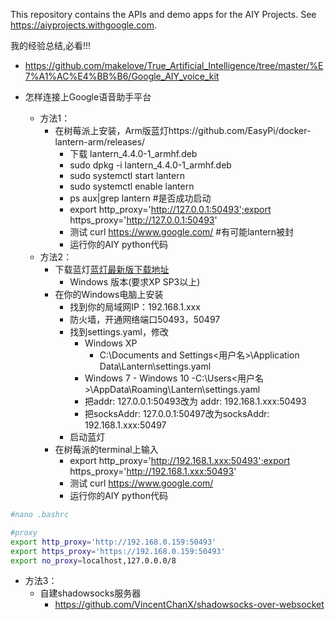 This repository contains the APIs and demo apps for the AIY Projects. See
https://aiyprojects.withgoogle.com.

我的经验总结,必看!!!
- https://github.com/makelove/True_Artificial_Intelligence/tree/master/%E7%A1%AC%E4%BB%B6/Google_AIY_voice_kit

- 怎样连接上Google语音助手平台
    - 方法1：
        - 在树莓派上安装，Arm版蓝灯https://github.com/EasyPi/docker-lantern-arm/releases/
            -  下载 lantern_4.4.0-1_armhf.deb
            - sudo dpkg -i lantern_4.4.0-1_armhf.deb
            - sudo systemctl start lantern
            - sudo systemctl enable lantern
            - ps aux|grep lantern #是否成功启动
            - export http_proxy='http://127.0.0.1:50493';export https_proxy='http://127.0.0.1:50493'
            - 测试 curl https://www.google.com/  #有可能lantern被封
            - 运行你的AIY python代码
    - 方法2：
        - 下载蓝灯[蓝灯最新版下载地址](https://github.com/getlantern/forum/issues/833) 
            - Windows 版本(要求XP SP3以上)
        - 在你的Windows电脑上安装
            - 找到你的局域网IP：192.168.1.xxx
            - 防火墙，开通网络端口50493，50497
            - 找到settings.yaml，修改
                - Windows XP 
                    - C:\Documents and Settings<用户名>\Application Data\Lantern\settings.yaml
                - Windows 7 - Windows 10 
                    -C:\Users<用户名>\AppData\Roaming\Lantern\settings.yaml
                - 把addr: 127.0.0.1:50493改为 addr: 192.168.1.xxx:50493
                - 把socksAddr: 127.0.0.1:50497改为socksAddr: 192.168.1.xxx:50497
            - 启动蓝灯
        - 在树莓派的terminal上输入
            - export http_proxy='http://192.168.1.xxx:50493';export https_proxy='http://192.168.1.xxx:50493'
            - 测试 curl https://www.google.com/
            - 运行你的AIY python代码
```bash
#nano .bashrc

#proxy
export http_proxy='http://192.168.0.159:50493'
export https_proxy='https://192.168.0.159:50493'
export no_proxy=localhost,127.0.0.0/8
```            
-  方法3：
    - 自建shadowsocks服务器
         - https://github.com/VincentChanX/shadowsocks-over-websocket